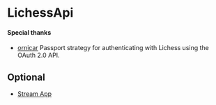 # LichessApi



#### Special thanks
- [ornicar](https://github.com/ornicar/passport-lichess) Passport strategy for authenticating with Lichess using the OAuth 2.0 API.


## Optional
- [Stream App](https://obsproject.com/welcome)